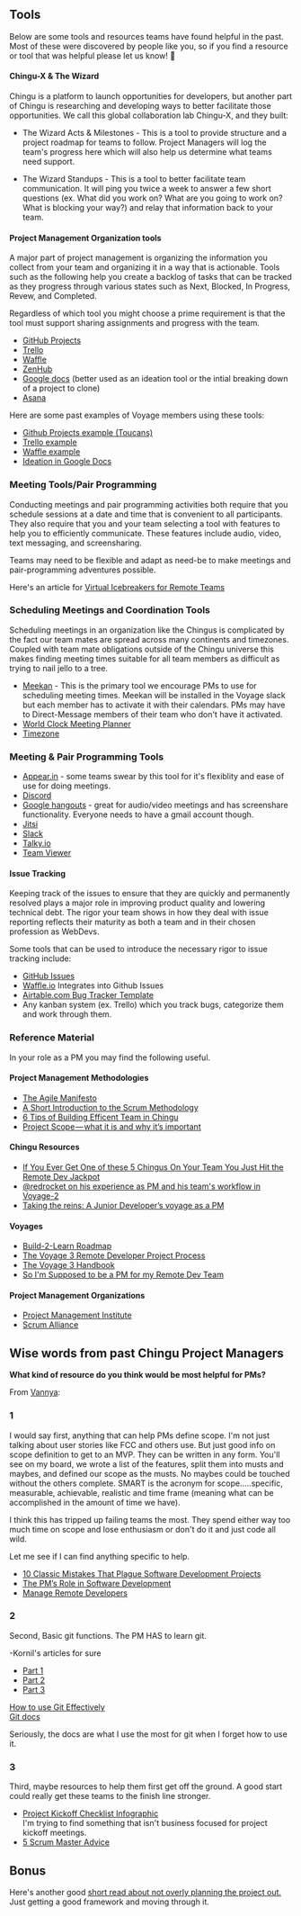 ## Tools

Below are some tools and resources teams have found helpful in the past. Most of these were discovered by people like you, so if you find a resource or tool that was helpful please let us know! 🚀 

#### Chingu-X & The Wizard

Chingu is a platform to launch opportunities for developers, but another part of Chingu is researching and developing ways to better facilitate those opportunities. We call this global collaboration lab Chingu-X, and they built: 

* The Wizard Acts & Milestones - This is a tool to provide structure and a project roadmap for teams to follow. Project Managers will log the team's progress here which will also help us determine what teams need support. 

* The Wizard Standups - This is a tool to better facilitate team communication. It will ping you twice a week to answer a few short questions (ex. What did you work on? What are you going to work on? What is blocking your way?) and relay that information back to your team. 


#### Project Management Organization tools

A major part of project management is organizing the information you collect
from your team and organizing it in a way that is actionable. Tools such as the
following help you create a backlog of tasks that can be tracked as they 
progress through various states such as Next, Blocked, In Progress, Revew, and
Completed.

Regardless of which tool you might choose a prime requirement is that the tool
must support sharing assignments and progress with the team.

- [GitHub Projects](https://help.github.com/articles/about-project-boards/)
- [Trello](www.trello.com)
- [Waffle](www.waffle.io)
- [ZenHub](https://www.zenhub.com/)
- [Google docs](https://docs.google.com/) (better used as an ideation tool or the intial breaking down of a project to clone)
- [Asana](www.asana.com)

Here are some past examples of Voyage members using these tools: 

- [Github Projects example (Toucans)](https://github.com/chingu-voyage3/toucans-06/projects/1)
- [Trello example](https://trello.com/b/91AF3Eh9/chingu-project-example)
- [Waffle example](https://waffle.io/chingu-voyage3/ideanebulae)
- [Ideation in Google Docs](https://docs.google.com/document/d/1rrNIb8j0Ixcv5xE0wIMOxoIbTQABwC9SwqqJVe5ruDM/edit?usp=sharing)


### Meeting Tools/Pair Programming

Conducting meetings and pair programming activities both require that you
schedule sessions at a date and time that is convenient to all
participants. They also require that you and your team selecting a tool 
with features to help you to efficiently communicate. These features include
audio, video, text messaging, and screensharing. 

Teams may need to be flexible and adapt as need-be to make meetings and pair-programming adventures possible.

Here's an article for [Virtual Icebreakers for Remote Teams](https://www.collaborationsuperpowers.com/44-icebreakers-for-virtual-teams/)  

### Scheduling Meetings and Coordination Tools

Scheduling meetings in an organization like the Chingus is complicated by the
fact our team mates are spread across many continents and timezones. Coupled
with team mate obligations outside of the Chingu universe this makes finding
meeting times suitable for all team members as difficult as trying to nail
jello to a tree.

- [Meekan](https://meekan.com/) - This is the primary tool we encourage PMs to use for scheduling meeting times. Meekan will be installed in the Voyage slack but each member has to activate it with their calendars. PMs may have to Direct-Message members of their team who don't have it activated. 
- [World Clock Meeting Planner](https://www.timeanddate.com/worldclock/meeting.html)
- [Timezone](http://timezone.me/en/meeting-planner)

### Meeting & Pair Programming Tools

- [Appear.in](https://appear.in/) - some teams swear by this tool for it's flexiblity and ease of use for doing meetings.
- [Discord](https://discord.com) 
- [Google hangouts](https://hangouts.google.com/) - great for audio/video meetings and has screenshare functionality. Everyone needs to have a gmail account though.
- [Jitsi](https://meet.jit.si)
- [Slack](https://slack.com) 
- [Talky.io](https://talky.io) 
- [Team Viewer](https://www.teamviewer.us/)

#### Issue Tracking

Keeping track of the issues to ensure that they are quickly and permanently
resolved plays a major role in improving product quality and lowering technical
debt. The rigor your team shows in how they deal with issue reporting reflects
their maturity as both a team and in their chosen profession as WebDevs.

Some tools that can be used to introduce the necessary rigor to issue tracking
include:

- [GitHub Issues](https://guides.github.com/features/issues/)
- [Waffle.io](http://www.waffle.io) Integrates into Github Issues
- [Airtable.com Bug Tracker Template](https://airtable.com)
- Any kanban system (ex. Trello) which you track bugs, categorize them and work through them.

### Reference Material

In your role as a PM you may find the following useful.

#### Project Management Methodologies

- [The Agile Manifesto](http://agilemanifesto.org/)
- [A Short Introduction to the Scrum Methodology](https://medium.com/chingu/a-short-introduction-to-the-scrum-methodology-7a23431b9f17)
- [6 Tips of Building Efficent Team in Chingu](https://medium.com/chingu/6-tips-of-building-efficient-team-in-chingu-3477c2f7305b)
- [Project Scope — what it is and why it’s important](https://medium.com/chingu/project-scope-what-it-is-and-why-its-important-1a07c8e07dbf)

#### Chingu Resources

- [If You Ever Get One of these 5 Chingus On Your Team You Just Hit the Remote Dev Jackpot](https://medium.com/chingu/if-you-ever-get-one-these-5-chingus-on-your-team-you-just-hit-the-remote-dev-jackpot-79a1e22de12a)
- [@redrocket on his experience as PM and his team's workflow in Voyage-2](https://youtu.be/6TsFBW-c6to)
- [Taking the reins: A Junior Developer’s voyage as a PM](https://medium.com/chingu/taking-the-reins-a-junior-developers-voyage-as-a-pm-c2883ae04467)


#### Voyages

- [Build-2-Learn Roadmap](https://medium.com/chingu/voyage-build-2-learn-roadmap-ba4e25dda59e)
- [The Voyage 3 Remote Developer Project Process](https://medium.com/chingu/the-voyage-3-remote-developer-project-process-2eda5aea2d51)
- [The Voyage 3 Handbook](https://medium.com/chingu/the-voyage-3-handbook-1487c688a17a)
- [So I'm Supposed to be a PM for my Remote Dev Team](https://medium.com/@tropicalchancer/so-im-supposed-to-be-a-project-manager-for-my-remote-dev-team-what-the-do-i-do-4fb8a244b85f)

#### Project Management Organizations

- [Project Management Institute](https://www.pmi.org/)
- [Scrum Alliance](https://scrumalliance.org)


## Wise words from past Chingu Project Managers

**What kind of resource do you think would be most helpful for PMs?**

From [Vannya](https://github.com/vannya): 

### 1
 I would say first, anything that can help PMs define scope. I'm not just talking about user stories like FCC and others use.  But just good info on scope definition to get to an MVP.
They can be written in any form.  You'll see on my board, we wrote a list of the features, split them into musts and maybes, and defined our scope as the musts.  No maybes could be touched without the others complete. SMART is the acronym for scope.....specific, measurable, achievable, realistic and time frame (meaning what can be accomplished in the amount of time we have).

I think this has tripped up failing teams the most.  They spend either way too much time on scope and lose enthusiasm or don't do it and just code all wild.

Let me see if I can find anything specific to help.
 - [10 Classic Mistakes That Plague Software Development Projects](https://www.techrepublic.com/blog/10-things/10-classic-mistakes-that-plague-software-development-projects/)  
 - [The PM’s Role in Software Development](https://www.seguetech.com/the-project-managers-role-in-software-development/) 
 - [Manage Remote Developers](https://www.upwork.com/hiring/for-clients/manage-remote-developers/) 

### 2
Second, Basic git functions.  The PM HAS to learn git.

-Kornil's articles for sure 
- [Part 1](https://medium.com/@francesco.agnoletto/how-to-not-f-up-your-local-files-with-git-part-1-e0756c88fd3c)
- [Part 2](https://medium.com/@francesco.agnoletto/how-to-not-f-up-your-local-files-with-git-part-2-fc4e243be02a)
- [Part 3](https://medium.com/chingu/how-to-not-f-up-your-local-files-with-git-part-3-bf03b27b6e64)

[How to use Git Effectively](https://www.digitalocean.com/community/tutorials/how-to-use-git-effectively)  
[Git docs](https://git-scm.com/documentation) 

Seriously, the docs are what I use the most for git when I forget how to use it.

### 3
Third, maybe resources to help them first get off the ground.  A good start could really get these teams to the finish line stronger.
- [Project Kickoff Checklist Infographic](https://www.wrike.com/blog/project-kickoff-checklist-infographic/)  
I'm trying to find something that isn't business focused for project kickoff meetings.
- [5 Scrum Master Advice](https://hackernoon.com/5-scrum-masters-on-their-best-advice-for-leading-high-performing-teams-5b6db1165ab) 
 
## Bonus
Here's another good [short read about not overly planning the project out.](https://hackernoon.com/start-together-finish-together-5b47ca1209b3)  Just getting a good framework and moving through it.   